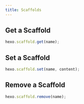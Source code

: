 ```yaml
---
title: Scaffolds
---
```


## Get a Scaffold

```js
hexo.scaffold.get(name);
```

## Set a Scaffold

```js
hexo.scaffold.set(name, content);
```

## Remove a Scaffold

```js
hexo.scaffold.remove(name);
```
